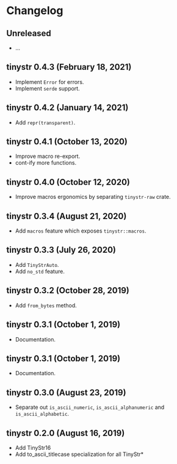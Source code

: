 # Changelog

## Unreleased

  - …

## tinystr 0.4.3 (February 18, 2021)

  - Implement `Error` for errors.
  - Implement `serde` support.

## tinystr 0.4.2 (January 14, 2021)

  - Add `repr(transparent)`.

## tinystr 0.4.1 (October 13, 2020)

  - Improve macro re-export.
  - cont-ify more functions.

## tinystr 0.4.0 (October 12, 2020)

  - Improve macros ergonomics by separating `tinystr-raw` crate.

## tinystr 0.3.4 (August 21, 2020)

  - Add `macros` feature which exposes `tinystr::macros`.

## tinystr 0.3.3 (July 26, 2020)

  - Add `TinyStrAuto`.
  - Add `no_std` feature.

## tinystr 0.3.2 (October 28, 2019)

  - Add `from_bytes` method.

## tinystr 0.3.1 (October 1, 2019)

  - Documentation.

## tinystr 0.3.1 (October 1, 2019)

  - Documentation.

## tinystr 0.3.0 (August 23, 2019)

  - Separate out `is_ascii_numeric`, `is_ascii_alphanumeric` and `is_ascii_alphabetic`.

## tinystr 0.2.0 (August 16, 2019)

  - Add TinyStr16
  - Add to_ascii_titlecase specialization for all TinyStr*
